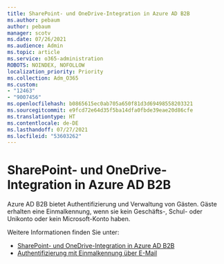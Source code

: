 ```yaml
---
title: SharePoint- und OneDrive-Integration in Azure AD B2B
ms.author: pebaum
author: pebaum
manager: scotv
ms.date: 07/26/2021
ms.audience: Admin
ms.topic: article
ms.service: o365-administration
ROBOTS: NOINDEX, NOFOLLOW
localization_priority: Priority
ms.collection: Adm_O365
ms.custom:
- "12463"
- "9007456"
ms.openlocfilehash: b0865615ec0ab705a650f81d3d69498558203321
ms.sourcegitcommit: e9fcd72e64d35f5ba14dfa0fbde39eae20d86cfe
ms.translationtype: HT
ms.contentlocale: de-DE
ms.lasthandoff: 07/27/2021
ms.locfileid: "53603262"
---
```

# <a name="sharepoint-and-onedrive-integration-with-azure-ad-b2b"></a>SharePoint- und OneDrive-Integration in Azure AD B2B

Azure AD B2B bietet Authentifizierung und Verwaltung von Gästen. Gäste erhalten eine Einmalkennung, wenn sie kein Geschäfts-, Schul- oder Unikonto oder kein Microsoft-Konto haben.

Weitere Informationen finden Sie unter: 

- [SharePoint- und OneDrive-Integration in Azure AD B2B](/sharepoint/sharepoint-azureb2b-integration)
- [Authentifizierung mit Einmalkennung über E-Mail](/azure/active-directory/external-identities/one-time-passcode)


